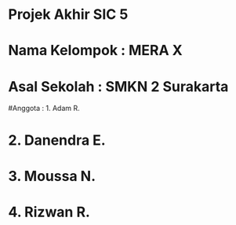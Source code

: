# Projek Akhir SIC 5 
# Nama Kelompok : MERA X
# Asal Sekolah  : SMKN 2 Surakarta
 
   #Anggota : 1. Adam R.
   #          2. Danendra E.
   #          3. Moussa N.
   #          4. Rizwan R.
